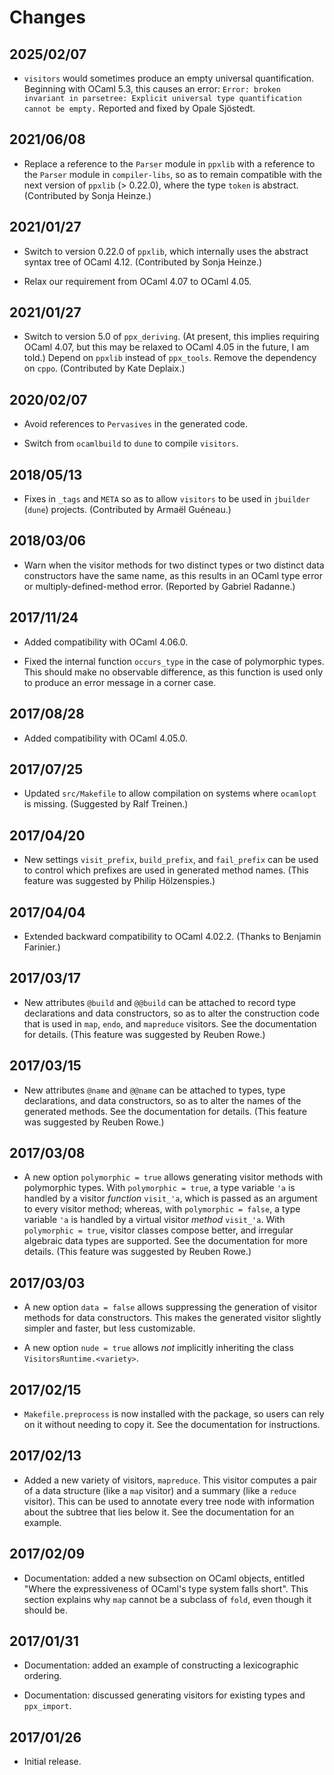 # Changes

## 2025/02/07

* `visitors` would sometimes produce an empty universal quantification.
  Beginning with OCaml 5.3, this causes an error: `Error: broken invariant in
  parsetree: Explicit universal type quantification cannot be empty.`
  Reported and fixed by Opale Sjöstedt.

## 2021/06/08

* Replace a reference to the `Parser` module in `ppxlib` with a reference to
  the `Parser` module in `compiler-libs`, so as to remain compatible with the
  next version of `ppxlib` (> 0.22.0), where the type `token` is abstract.
  (Contributed by Sonja Heinze.)

## 2021/01/27

* Switch to version 0.22.0 of `ppxlib`, which internally uses the abstract
  syntax tree of OCaml 4.12.
  (Contributed by Sonja Heinze.)

* Relax our requirement from OCaml 4.07 to OCaml 4.05.

## 2021/01/27

* Switch to version 5.0 of `ppx_deriving`.
  (At present, this implies requiring OCaml 4.07, but this may be relaxed
  to OCaml 4.05 in the future, I am told.)
  Depend on `ppxlib` instead of `ppx_tools`.
  Remove the dependency on `cppo`.
  (Contributed by Kate Deplaix.)

## 2020/02/07

* Avoid references to `Pervasives` in the generated code.

* Switch from `ocamlbuild` to `dune` to compile `visitors`.

## 2018/05/13

* Fixes in `_tags` and `META` so as to allow `visitors`
  to be used in `jbuilder` (`dune`) projects.
  (Contributed by Armaël Guéneau.)

## 2018/03/06

* Warn when the visitor methods for two distinct types or two distinct data
  constructors have the same name, as this results in an OCaml type error
  or multiply-defined-method error. (Reported by Gabriel Radanne.)

## 2017/11/24

* Added compatibility with OCaml 4.06.0.

* Fixed the internal function `occurs_type` in the case of polymorphic types.
  This should make no observable difference, as this function is used only
  to produce an error message in a corner case.

## 2017/08/28

* Added compatibility with OCaml 4.05.0.

## 2017/07/25

* Updated `src/Makefile` to allow compilation on systems where `ocamlopt` is
  missing. (Suggested by Ralf Treinen.)

## 2017/04/20

* New settings `visit_prefix`, `build_prefix`, and `fail_prefix` can be used
  to control which prefixes are used in generated method names. (This feature
  was suggested by Philip Hölzenspies.)

## 2017/04/04

* Extended backward compatibility to OCaml 4.02.2. (Thanks to Benjamin Farinier.)

## 2017/03/17

* New attributes `@build` and `@@build` can be attached to record type
  declarations and data constructors, so as to alter the construction code that
  is used in `map`, `endo`, and `mapreduce` visitors. See the documentation for
  details. (This feature was suggested by Reuben Rowe.)

## 2017/03/15

* New attributes `@name` and `@@name` can be attached to types, type declarations,
  and data constructors, so as to alter the names of the generated methods. See
  the documentation for details. (This feature was suggested by Reuben Rowe.)

## 2017/03/08

* A new option `polymorphic = true` allows generating visitor methods with
  polymorphic types. With `polymorphic = true`, a type variable `'a` is
  handled by a visitor *function* `visit_'a`, which is passed as an argument
  to every visitor method; whereas, with `polymorphic = false`, a type
  variable `'a` is handled by a virtual visitor *method* `visit_'a`.
  With `polymorphic = true`, visitor classes compose better,
  and irregular algebraic data types are supported.
  See the documentation for more details.
  (This feature was suggested by Reuben Rowe.)

## 2017/03/03

* A new option `data = false` allows suppressing the generation of visitor
  methods for data constructors. This makes the generated visitor slightly
  simpler and faster, but less customizable.

* A new option `nude = true` allows *not* implicitly inheriting the class
  `VisitorsRuntime.<variety>`.

## 2017/02/15

* `Makefile.preprocess` is now installed with the package, so users can rely on it
  without needing to copy it. See the documentation for instructions.

## 2017/02/13

* Added a new variety of visitors, `mapreduce`. This visitor computes a pair of a
  data structure (like a `map` visitor) and a summary (like a `reduce` visitor).
  This can be used to annotate every tree node with information about the
  subtree that lies below it. See the documentation for an example.

## 2017/02/09

* Documentation: added a new subsection on OCaml objects,
  entitled "Where the expressiveness of OCaml's type system falls short".
  This section explains why `map` cannot be a subclass of `fold`,
  even though it should be.

## 2017/01/31

* Documentation: added an example of constructing a lexicographic ordering.

* Documentation: discussed generating visitors for existing types and `ppx_import`.

## 2017/01/26

* Initial release.
